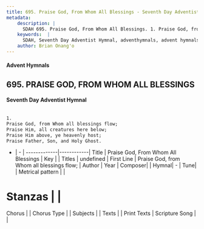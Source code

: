 ```yaml
---
title: 695. Praise God, From Whom All Blessings - Seventh Day Adventist Hymnal
metadata:
    description: |
      SDAH 695. Praise God, From Whom All Blessings. 1. Praise God, from Whom all blessings flow; Praise Him, all creatures here below; Praise Him above, ye heavenly host; Praise Father, Son, and Holy Ghost.
    keywords:  |
      SDAH, Seventh Day Adventist Hymnal, adventhymnals, advent hymnals, Praise God, From Whom All Blessings, Praise God, from Whom all blessings flow; 
    author: Brian Onang'o
---
```


#### Advent Hymnals
## 695. PRAISE GOD, FROM WHOM ALL BLESSINGS
#### Seventh Day Adventist Hymnal

```txt

1.
Praise God, from Whom all blessings flow;
Praise Him, all creatures here below;
Praise Him above, ye heavenly host;
Praise Father, Son, and Holy Ghost.

```

- |   -  |
-------------|------------|
Title | Praise God, From Whom All Blessings |
Key |  |
Titles | undefined |
First Line | Praise God, from Whom all blessings flow; |
Author | 
Year | 
Composer|  |
Hymnal|  - |
Tune|  |
Metrical pattern | |
# Stanzas |  |
Chorus |  |
Chorus Type |  |
Subjects |  |
Texts |  |
Print Texts | 
Scripture Song |  |
  
